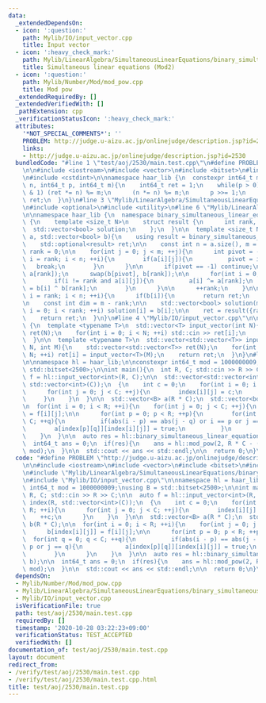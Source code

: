 ```yaml
---
data:
  _extendedDependsOn:
  - icon: ':question:'
    path: Mylib/IO/input_vector.cpp
    title: Input vector
  - icon: ':heavy_check_mark:'
    path: Mylib/LinearAlgebra/SimultaneousLinearEquations/binary_simultaneous_linear_equations.cpp
    title: Simultaneous linear equations (Mod2)
  - icon: ':question:'
    path: Mylib/Number/Mod/mod_pow.cpp
    title: Mod pow
  _extendedRequiredBy: []
  _extendedVerifiedWith: []
  _pathExtension: cpp
  _verificationStatusIcon: ':heavy_check_mark:'
  attributes:
    '*NOT_SPECIAL_COMMENTS*': ''
    PROBLEM: http://judge.u-aizu.ac.jp/onlinejudge/description.jsp?id=2530
    links:
    - http://judge.u-aizu.ac.jp/onlinejudge/description.jsp?id=2530
  bundledCode: "#line 1 \"test/aoj/2530/main.test.cpp\"\n#define PROBLEM \"http://judge.u-aizu.ac.jp/onlinejudge/description.jsp?id=2530\"\
    \n\n#include <iostream>\n#include <vector>\n#include <bitset>\n#line 2 \"Mylib/Number/Mod/mod_pow.cpp\"\
    \n#include <cstdint>\n\nnamespace haar_lib {\n  constexpr int64_t mod_pow(int64_t\
    \ n, int64_t p, int64_t m){\n    int64_t ret = 1;\n    while(p > 0){\n      if(p\
    \ & 1) (ret *= n) %= m;\n      (n *= n) %= m;\n      p >>= 1;\n    }\n    return\
    \ ret;\n  }\n}\n#line 3 \"Mylib/LinearAlgebra/SimultaneousLinearEquations/binary_simultaneous_linear_equations.cpp\"\
    \n#include <optional>\n#include <utility>\n#line 6 \"Mylib/LinearAlgebra/SimultaneousLinearEquations/binary_simultaneous_linear_equations.cpp\"\
    \n\nnamespace haar_lib {\n  namespace binary_simultaneous_linear_equations_impl\
    \ {\n    template <size_t N>\n    struct result {\n      int rank, dim;\n    \
    \  std::vector<bool> solution;\n    };\n  }\n\n  template <size_t N>\n  auto binary_simultaneous_linear_equations(std::vector<std::bitset<N>>\
    \ a, std::vector<bool> b){\n    using result = binary_simultaneous_linear_equations_impl::result<N>;\n\
    \    std::optional<result> ret;\n\n    const int n = a.size(), m = N;\n    int\
    \ rank = 0;\n\n    for(int j = 0; j < m; ++j){\n      int pivot = -1;\n      for(int\
    \ i = rank; i < n; ++i){\n        if(a[i][j]){\n          pivot = i;\n       \
    \   break;\n        }\n      }\n\n      if(pivot == -1) continue;\n      std::swap(a[pivot],\
    \ a[rank]);\n      swap(b[pivot], b[rank]);\n\n      for(int i = 0; i < n; ++i){\n\
    \        if(i != rank and a[i][j]){\n          a[i] ^= a[rank];\n          b[i]\
    \ = b[i] ^ b[rank];\n        }\n      }\n\n      ++rank;\n    }\n\n    for(int\
    \ i = rank; i < n; ++i){\n      if(b[i]){\n        return ret;\n      }\n    }\n\
    \n    const int dim = m - rank;\n\n    std::vector<bool> solution(m);\n    for(int\
    \ i = 0; i < rank; ++i) solution[i] = b[i];\n\n    ret = result({rank, dim, solution});\n\
    \    return ret;\n  }\n}\n#line 4 \"Mylib/IO/input_vector.cpp\"\n\nnamespace haar_lib\
    \ {\n  template <typename T>\n  std::vector<T> input_vector(int N){\n    std::vector<T>\
    \ ret(N);\n    for(int i = 0; i < N; ++i) std::cin >> ret[i];\n    return ret;\n\
    \  }\n\n  template <typename T>\n  std::vector<std::vector<T>> input_vector(int\
    \ N, int M){\n    std::vector<std::vector<T>> ret(N);\n    for(int i = 0; i <\
    \ N; ++i) ret[i] = input_vector<T>(M);\n    return ret;\n  }\n}\n#line 9 \"test/aoj/2530/main.test.cpp\"\
    \n\nnamespace hl = haar_lib;\n\nconstexpr int64_t mod = 1000000009;\nusing B =\
    \ std::bitset<2500>;\n\nint main(){\n  int R, C; std::cin >> R >> C;\n\n  auto\
    \ f = hl::input_vector<int>(R, C);\n\n  std::vector<std::vector<int>> index(R,\
    \ std::vector<int>(C));\n  {\n    int c = 0;\n    for(int i = 0; i < R; ++i){\n\
    \      for(int j = 0; j < C; ++j){\n        index[i][j] = c;\n        ++c;\n \
    \     }\n    }\n  }\n\n  std::vector<B> a(R * C);\n  std::vector<bool> b(R * C);\n\
    \n  for(int i = 0; i < R; ++i){\n    for(int j = 0; j < C; ++j){\n      b[index[i][j]]\
    \ = f[i][j];\n\n      for(int p = 0; p < R; ++p){\n        for(int q = 0; q <\
    \ C; ++q){\n          if(abs(i - p) == abs(j - q) or i == p or j == q){\n    \
    \        a[index[p][q]][index[i][j]] = true;\n          }\n        }\n      }\n\
    \    }\n  }\n\n  auto res = hl::binary_simultaneous_linear_equations(a, b);\n\n\
    \  int64_t ans = 0;\n  if(res){\n    ans = hl::mod_pow(2, R * C - (*res).rank,\
    \ mod);\n  }\n\n  std::cout << ans << std::endl;\n\n  return 0;\n}\n"
  code: "#define PROBLEM \"http://judge.u-aizu.ac.jp/onlinejudge/description.jsp?id=2530\"\
    \n\n#include <iostream>\n#include <vector>\n#include <bitset>\n#include \"Mylib/Number/Mod/mod_pow.cpp\"\
    \n#include \"Mylib/LinearAlgebra/SimultaneousLinearEquations/binary_simultaneous_linear_equations.cpp\"\
    \n#include \"Mylib/IO/input_vector.cpp\"\n\nnamespace hl = haar_lib;\n\nconstexpr\
    \ int64_t mod = 1000000009;\nusing B = std::bitset<2500>;\n\nint main(){\n  int\
    \ R, C; std::cin >> R >> C;\n\n  auto f = hl::input_vector<int>(R, C);\n\n  std::vector<std::vector<int>>\
    \ index(R, std::vector<int>(C));\n  {\n    int c = 0;\n    for(int i = 0; i <\
    \ R; ++i){\n      for(int j = 0; j < C; ++j){\n        index[i][j] = c;\n    \
    \    ++c;\n      }\n    }\n  }\n\n  std::vector<B> a(R * C);\n  std::vector<bool>\
    \ b(R * C);\n\n  for(int i = 0; i < R; ++i){\n    for(int j = 0; j < C; ++j){\n\
    \      b[index[i][j]] = f[i][j];\n\n      for(int p = 0; p < R; ++p){\n      \
    \  for(int q = 0; q < C; ++q){\n          if(abs(i - p) == abs(j - q) or i ==\
    \ p or j == q){\n            a[index[p][q]][index[i][j]] = true;\n          }\n\
    \        }\n      }\n    }\n  }\n\n  auto res = hl::binary_simultaneous_linear_equations(a,\
    \ b);\n\n  int64_t ans = 0;\n  if(res){\n    ans = hl::mod_pow(2, R * C - (*res).rank,\
    \ mod);\n  }\n\n  std::cout << ans << std::endl;\n\n  return 0;\n}\n"
  dependsOn:
  - Mylib/Number/Mod/mod_pow.cpp
  - Mylib/LinearAlgebra/SimultaneousLinearEquations/binary_simultaneous_linear_equations.cpp
  - Mylib/IO/input_vector.cpp
  isVerificationFile: true
  path: test/aoj/2530/main.test.cpp
  requiredBy: []
  timestamp: '2020-10-28 03:22:23+09:00'
  verificationStatus: TEST_ACCEPTED
  verifiedWith: []
documentation_of: test/aoj/2530/main.test.cpp
layout: document
redirect_from:
- /verify/test/aoj/2530/main.test.cpp
- /verify/test/aoj/2530/main.test.cpp.html
title: test/aoj/2530/main.test.cpp
---
```

